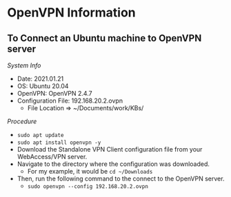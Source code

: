 # OpenVPN Information

## To Connect an Ubuntu machine to OpenVPN server

_System Info_

- Date: 2021.01.21
- OS: Ubuntu 20.04
- OpenVPN: OpenVPN 2.4.7
- Configuration File: 192.168.20.2.ovpn
  - File Location => ~/Documents/work/KBs/

_Procedure_

- `sudo apt update`
- `sudo apt install openvpn -y`
- Download the Standalone VPN Client configuration file from your WebAccess/VPN server.
- Navigate to the directory where the configuration was downloaded.
  - For my example, it would be `cd ~/Downloads`
- Then, run the following command to the connect to the OpenVPN server.
  - `sudo openvpn --config 192.168.20.2.ovpn`